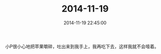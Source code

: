 ﻿---
title: "2014-11-19"
date: 2014-11-19 22:45:00
tags: 文字
categories: 爸爸
---
小P很小心地把苹果嚼碎，吐出来到我手上，我再吃下去，这样我就不会噎着。